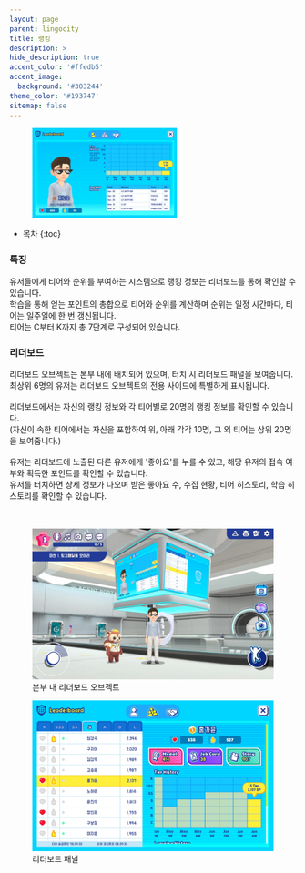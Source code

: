 ```yaml
---
layout: page
parent: lingocity
title: 랭킹
description: >
hide_description: true
accent_color: '#ffedb5'
accent_image:
  background: '#303244'
theme_color: '#193747'
sitemap: false
---
```


<div class="my-img-row">
  <figure>
    <img src="/assets/img/projects/lingocity/ranking/ranking_leaderboard_my.jpg" style="width:60%" oncontextmenu="return false;">
  </figure>
</div>

* 목차
{:toc}


### 특징

유저들에게 티어와 순위를 부여하는 시스템으로 랭킹 정보는 리더보드를 통해 확인할 수 있습니다.<br>
학습을 통해 얻는 포인트의 총합으로 티어와 순위를 계산하며 순위는 일정 시간마다, 티어는 일주일에 한 번 갱신됩니다.<br>
티어는 C부터 K까지 총 7단계로 구성되어 있습니다.


### 리더보드

리더보드 오브젝트는 본부 내에 배치되어 있으며, 터치 시 리더보드 패널을 보여줍니다.<br>
최상위 6명의 유저는 리더보드 오브젝트의 전용 사이드에 특별하게 표시됩니다.<br><br>
리더보드에서는 자신의 랭킹 정보와 각 티어별로 20명의 랭킹 정보를 확인할 수 있습니다.<br>
(자신이 속한 티어에서는 자신을 포함하여 위, 아래 각각 10명, 그 외 티어는 상위 20명을 보여줍니다.)<br><br>
유저는 리더보드에 노출된 다른 유저에게 '좋아요'를 누를 수 있고, 해당 유저의 접속 여부와 획득한 포인트를 확인할 수 있습니다.<br>
유저를 터치하면 상세 정보가 나오며 받은 좋아요 수, 수집 현황, 티어 히스토리, 학습 히스토리를 확인할 수 있습니다.

<div style="margin-top:3rem;"></div>
<div class="my-img-row">
 <figure>
    <img src="/assets/img/projects/lingocity/ranking/ranking_hq_leaderboard.jpg" oncontextmenu="return false;">
    <figcaption>본부 내 리더보드 오브젝트</figcaption>
  </figure>
  <figure>
    <img src="/assets/img/projects/lingocity/ranking/ranking_leaderboard_whole.jpg" oncontextmenu="return false;">
    <figcaption>리더보드 패널</figcaption>
  </figure>
</div>